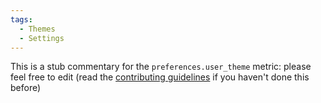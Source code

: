 ```yaml
---
tags:
  - Themes
  - Settings
---
```


This is a stub commentary for the `preferences.user_theme` metric: please feel free to edit (read the
[contributing guidelines](https://github.com/mozilla/glean-annotations/blob/main/CONTRIBUTING.md)
if you haven't done this before)
